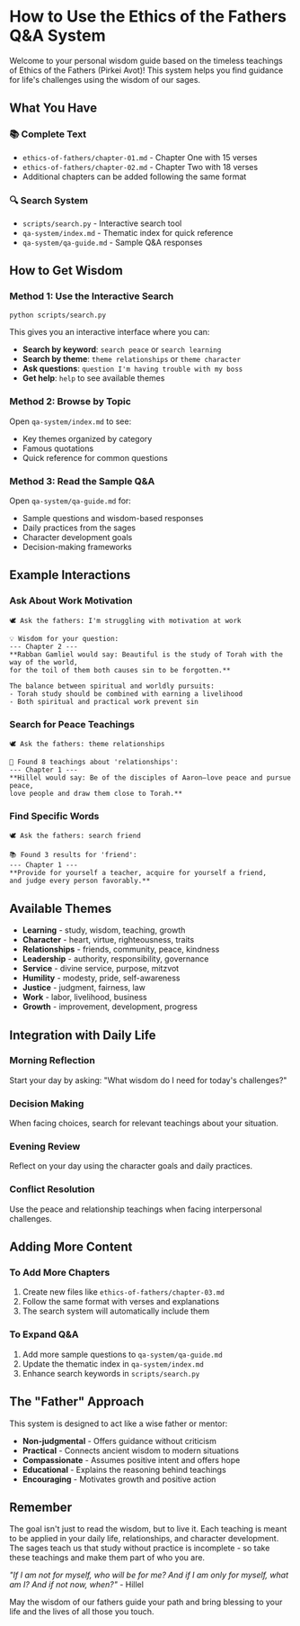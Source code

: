 # How to Use the Ethics of the Fathers Q&A System

Welcome to your personal wisdom guide based on the timeless teachings of Ethics of the Fathers (Pirkei Avot)! This system helps you find guidance for life's challenges using the wisdom of our sages.

## What You Have

### 📚 Complete Text
- `ethics-of-fathers/chapter-01.md` - Chapter One with 15 verses
- `ethics-of-fathers/chapter-02.md` - Chapter Two with 18 verses
- Additional chapters can be added following the same format

### 🔍 Search System
- `scripts/search.py` - Interactive search tool
- `qa-system/index.md` - Thematic index for quick reference
- `qa-system/qa-guide.md` - Sample Q&A responses

## How to Get Wisdom

### Method 1: Use the Interactive Search
```bash
python scripts/search.py
```

This gives you an interactive interface where you can:
- **Search by keyword**: `search peace` or `search learning`
- **Search by theme**: `theme relationships` or `theme character`
- **Ask questions**: `question I'm having trouble with my boss`
- **Get help**: `help` to see available themes

### Method 2: Browse by Topic
Open `qa-system/index.md` to see:
- Key themes organized by category
- Famous quotations
- Quick reference for common questions

### Method 3: Read the Sample Q&A
Open `qa-system/qa-guide.md` for:
- Sample questions and wisdom-based responses
- Daily practices from the sages
- Character development goals
- Decision-making frameworks

## Example Interactions

### Ask About Work Motivation
```
🕊️ Ask the fathers: I'm struggling with motivation at work

💡 Wisdom for your question:
--- Chapter 2 ---
**Rabban Gamliel would say: Beautiful is the study of Torah with the way of the world, 
for the toil of them both causes sin to be forgotten.**

The balance between spiritual and worldly pursuits:
- Torah study should be combined with earning a livelihood
- Both spiritual and practical work prevent sin
```

### Search for Peace Teachings
```
🕊️ Ask the fathers: theme relationships

🎯 Found 8 teachings about 'relationships':
--- Chapter 1 ---
**Hillel would say: Be of the disciples of Aaron—love peace and pursue peace, 
love people and draw them close to Torah.**
```

### Find Specific Words
```
🕊️ Ask the fathers: search friend

📚 Found 3 results for 'friend':
--- Chapter 1 ---
**Provide for yourself a teacher, acquire for yourself a friend, 
and judge every person favorably.**
```

## Available Themes
- **Learning** - study, wisdom, teaching, growth
- **Character** - heart, virtue, righteousness, traits
- **Relationships** - friends, community, peace, kindness
- **Leadership** - authority, responsibility, governance
- **Service** - divine service, purpose, mitzvot
- **Humility** - modesty, pride, self-awareness
- **Justice** - judgment, fairness, law
- **Work** - labor, livelihood, business
- **Growth** - improvement, development, progress

## Integration with Daily Life

### Morning Reflection
Start your day by asking: "What wisdom do I need for today's challenges?"

### Decision Making
When facing choices, search for relevant teachings about your situation.

### Evening Review
Reflect on your day using the character goals and daily practices.

### Conflict Resolution
Use the peace and relationship teachings when facing interpersonal challenges.

## Adding More Content

### To Add More Chapters
1. Create new files like `ethics-of-fathers/chapter-03.md`
2. Follow the same format with verses and explanations
3. The search system will automatically include them

### To Expand Q&A
1. Add more sample questions to `qa-system/qa-guide.md`
2. Update the thematic index in `qa-system/index.md`
3. Enhance search keywords in `scripts/search.py`

## The "Father" Approach

This system is designed to act like a wise father or mentor:
- **Non-judgmental** - Offers guidance without criticism
- **Practical** - Connects ancient wisdom to modern situations
- **Compassionate** - Assumes positive intent and offers hope
- **Educational** - Explains the reasoning behind teachings
- **Encouraging** - Motivates growth and positive action

## Remember

The goal isn't just to read the wisdom, but to live it. Each teaching is meant to be applied in your daily life, relationships, and character development. The sages teach us that study without practice is incomplete - so take these teachings and make them part of who you are.

*"If I am not for myself, who will be for me? And if I am only for myself, what am I? And if not now, when?"* - Hillel

May the wisdom of our fathers guide your path and bring blessing to your life and the lives of all those you touch. 